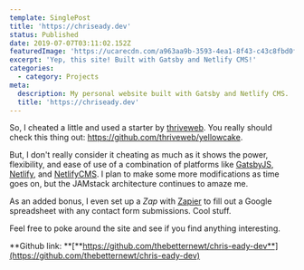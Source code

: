 ```yaml
---
template: SinglePost
title: 'https://chriseady.dev'
status: Published
date: 2019-07-07T03:11:02.152Z
featuredImage: 'https://ucarecdn.com/a963aa9b-3593-4ea1-8f43-c43c8fbd0fe1/'
excerpt: 'Yep, this site! Built with Gatsby and Netlify CMS!'
categories:
  - category: Projects
meta:
  description: My personal website built with Gatsby and Netlify CMS.
  title: 'https://chriseady.dev'
---
```

So, I cheated a little and used a starter by [thriveweb](https://thriveweb.com.au/). You really should check this thing out: <https://github.com/thriveweb/yellowcake>.

But, I don't really consider it cheating as much as it shows the power, flexibility, and ease of use of a combination of platforms like [GatsbyJS](https://www.gatsbyjs.org/), [Netlify](https://www.netlify.com/), and [NetlifyCMS](https://www.netlifycms.org/). I plan to make some more modifications as time goes on, but the JAMstack architecture continues to amaze me.

As an added bonus, I even set up a _Zap_ with [Zapier](https://zapier.com) to fill out a Google spreadsheet with any contact form submissions. Cool stuff.

Feel free to poke around the site and see if you find anything interesting.

**Github link: **[**https://github.com/thebetternewt/chris-eady-dev**](https://github.com/thebetternewt/chris-eady-dev)
